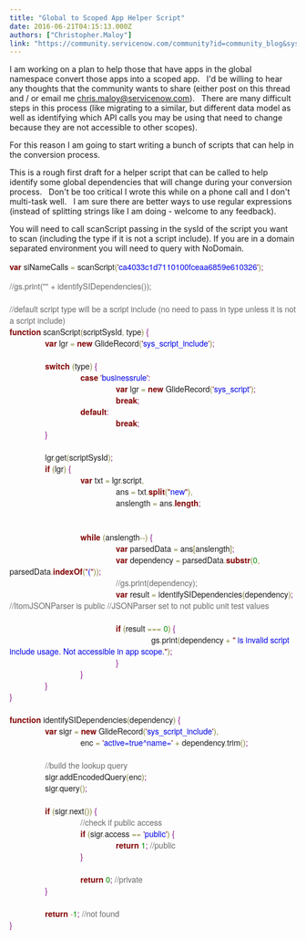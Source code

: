 ```yaml
---
title: "Global to Scoped App Helper Script"
date: 2016-06-21T04:15:13.000Z
authors: ["Christopher.Maloy"]
link: "https://community.servicenow.com/community?id=community_blog&sys_id=b29d6e69dbd0dbc01dcaf3231f9619d5"
---
```

<p><span>I am working on a plan to help those that have apps in the global namespace convert those apps into a scoped app.   I'd be willing to hear any thoughts that the community wants to share (either post on this thread and / or email me </span><a title="k-email-small" class="jive-link-email-small" href="mailto:chris.maloy@servicenow.com">chris.maloy@servicenow.com</a><span>).   There are many difficult steps in this process (like migrating to a similar, but different data model as well as identifying which API calls you may be using that need to change because they are not accessible to other scopes).</span></p><p></p><p>For this reason I am going to start writing a bunch of scripts that can help in the conversion process.</p><p>This is a rough first draft for a helper script that can be called to help identify some global dependencies that will change during your conversion process.   Don't be too critical I wrote this while on a phone call and I don't multi-task well.   I am sure there are better ways to use regular expressions (instead of splitting strings like I am doing - welcome to any feedback).</p><p></p><p>You will need to call scanScript passing in the sysId of the script you want to scan (including the type if it is not a script include). If you are in a domain separated environment you will need to query with NoDomain.   </p><p></p><p><span style="color: #800000; font-weight: bold; font-family: 'Helvetica Neue';">var</span><span style="font-family: 'Helvetica Neue';"> siNameCalls </span><span style="color: #808030; font-family: 'Helvetica Neue';">=</span><span style="font-family: 'Helvetica Neue';"> scanScript</span><span style="color: #808030; font-family: 'Helvetica Neue';">(</span><span style="color: #800000; font-family: 'Helvetica Neue';">'</span><span style="color: #0000e6; font-family: 'Helvetica Neue';">ca4033c1d7110100fceaa6859e610326</span><span style="color: #800000; font-family: 'Helvetica Neue';">'</span><span style="color: #808030; font-family: 'Helvetica Neue';">)</span><span style="color: #800080; font-family: 'Helvetica Neue';">;</span></p><p><span style="font-family: 'Helvetica Neue';"><span style="color: #696969;">//gs.print("" + identifySIDependencies());</span><br/><br/><span style="color: #696969;">//default script type will be a script include (no need to pass in type unless it is not a script include)</span><br/><span style="color: #800000; font-weight: bold;">function</span> scanScript<span style="color: #808030;">(</span>scriptSysId<span style="color: #808030;">,</span> type<span style="color: #808030;">)</span> <span style="color: #800080;">{</span><br/>                 <span style="color: #800000; font-weight: bold;">var</span> lgr <span style="color: #808030;">=</span> <span style="color: #800000; font-weight: bold;">new</span> GlideRecord<span style="color: #808030;">(</span><span style="color: #800000;">'</span><span style="color: #0000e6;">sys_script_include</span><span style="color: #800000;">'</span><span style="color: #808030;">)</span><span style="color: #800080;">;</span><br/><br/>                 <span style="color: #800000; font-weight: bold;">switch</span> <span style="color: #808030;">(</span>type<span style="color: #808030;">)</span> <span style="color: #800080;">{</span><br/>                                 <span style="color: #800000; font-weight: bold;">case</span> <span style="color: #800000;">'</span><span style="color: #0000e6;">businessrule</span><span style="color: #800000;">'</span><span style="color: #800080;">:</span><br/>                                                 <span style="color: #800000; font-weight: bold;">var</span> lgr <span style="color: #808030;">=</span> <span style="color: #800000; font-weight: bold;">new</span> GlideRecord<span style="color: #808030;">(</span><span style="color: #800000;">'</span><span style="color: #0000e6;">sys_script</span><span style="color: #800000;">'</span><span style="color: #808030;">)</span><span style="color: #800080;">;</span><br/>                                                 <span style="color: #800000; font-weight: bold;">break</span><span style="color: #800080;">;</span><br/>                                 <span style="color: #800000; font-weight: bold;">default</span><span style="color: #800080;">:</span><br/>                                                 <span style="color: #800000; font-weight: bold;">break</span><span style="color: #800080;">;</span><br/>                 <span style="color: #800080;">}</span><br/><br/>                 lgr<span style="color: #808030;">.</span>get<span style="color: #808030;">(</span>scriptSysId<span style="color: #808030;">)</span><span style="color: #800080;">;</span><br/>                 <span style="color: #800000; font-weight: bold;">if</span> <span style="color: #808030;">(</span>lgr<span style="color: #808030;">)</span> <span style="color: #800080;">{</span><br/>                                 <span style="color: #800000; font-weight: bold;">var</span> txt <span style="color: #808030;">=</span> lgr<span style="color: #808030;">.</span>script<span style="color: #808030;">,</span><br/>                                                 ans <span style="color: #808030;">=</span> txt<span style="color: #808030;">.</span><span style="color: #800000; font-weight: bold;">split</span><span style="color: #808030;">(</span><span style="color: #800000;">"</span><span style="color: #0000e6;">new</span><span style="color: #800000;">"</span><span style="color: #808030;">)</span><span style="color: #808030;">,</span><br/>                                                 anslength <span style="color: #808030;">=</span> ans<span style="color: #808030;">.</span><span style="color: #800000; font-weight: bold;">length</span><span style="color: #800080;">;</span><br/><br/><br/>                                 <span style="color: #800000; font-weight: bold;">while</span> <span style="color: #808030;">(</span>anslength<span style="color: #808030;">--</span><span style="color: #808030;">)</span> <span style="color: #800080;">{</span><br/>                                                 <span style="color: #800000; font-weight: bold;">var</span> parsedData <span style="color: #808030;">=</span> ans<span style="color: #808030;">[</span>anslength<span style="color: #808030;">]</span><span style="color: #800080;">;</span><br/>                                                 <span style="color: #800000; font-weight: bold;">var</span> dependency <span style="color: #808030;">=</span> parsedData<span style="color: #808030;">.</span><span style="color: #800000; font-weight: bold;">substr</span><span style="color: #808030;">(</span><span style="color: #008c00;">0</span><span style="color: #808030;">,</span> parsedData<span style="color: #808030;">.</span><span style="color: #800000; font-weight: bold;">indexOf</span><span style="color: #808030;">(</span><span style="color: #800000;">"</span><span style="color: #0000e6;">(</span><span style="color: #800000;">"</span><span style="color: #808030;">)</span><span style="color: #808030;">)</span><span style="color: #800080;">;</span><br/>                                                 <span style="color: #696969;">//gs.print(dependency);</span><br/>                                                 <span style="color: #800000; font-weight: bold;">var</span> result <span style="color: #808030;">=</span> identifySIDependencies<span style="color: #808030;">(</span>dependency<span style="color: #808030;">)</span><span style="color: #800080;">;</span> <span style="color: #696969;">//ItomJSONParser is public //JSONParser set to not public unit test values</span><br/><br/>                                                 <span style="color: #800000; font-weight: bold;">if</span> <span style="color: #808030;">(</span>result <span style="color: #808030;">===</span> <span style="color: #008c00;">0</span><span style="color: #808030;">)</span> <span style="color: #800080;">{</span><br/>                                                                 gs<span style="color: #808030;">.</span>print<span style="color: #808030;">(</span>dependency <span style="color: #808030;">+</span> <span style="color: #800000;">"</span><span style="color: #0000e6;"> is invalid script include usage. Not accessible in app scope.</span><span style="color: #800000;">"</span><span style="color: #808030;">)</span><span style="color: #800080;">;</span><br/>                                                 <span style="color: #800080;">}</span><br/>                                 <span style="color: #800080;">}</span><br/>                 <span style="color: #800080;">}</span><br/><span style="color: #800080;">}</span><br/><br/><span style="color: #800000; font-weight: bold;">function</span> identifySIDependencies<span style="color: #808030;">(</span>dependency<span style="color: #808030;">)</span> <span style="color: #800080;">{</span><br/>                 <span style="color: #800000; font-weight: bold;">var</span> sigr <span style="color: #808030;">=</span> <span style="color: #800000; font-weight: bold;">new</span> GlideRecord<span style="color: #808030;">(</span><span style="color: #800000;">'</span><span style="color: #0000e6;">sys_script_include</span><span style="color: #800000;">'</span><span style="color: #808030;">)</span><span style="color: #808030;">,</span><br/>                                 enc <span style="color: #808030;">=</span> <span style="color: #800000;">'</span><span style="color: #0000e6;">active=true^name=</span><span style="color: #800000;">'</span> <span style="color: #808030;">+</span> dependency<span style="color: #808030;">.</span>trim<span style="color: #808030;">(</span><span style="color: #808030;">)</span><span style="color: #800080;">;</span><br/><br/>                 <span style="color: #696969;">//build the lookup query</span><br/>                 sigr<span style="color: #808030;">.</span>addEncodedQuery<span style="color: #808030;">(</span>enc<span style="color: #808030;">)</span><span style="color: #800080;">;</span><br/>                 sigr<span style="color: #808030;">.</span>query<span style="color: #808030;">(</span><span style="color: #808030;">)</span><span style="color: #800080;">;</span><br/><br/>                 <span style="color: #800000; font-weight: bold;">if</span> <span style="color: #808030;">(</span>sigr<span style="color: #808030;">.</span>next<span style="color: #808030;">(</span><span style="color: #808030;">)</span><span style="color: #808030;">)</span> <span style="color: #800080;">{</span><br/>                                 <span style="color: #696969;">//check if public access</span><br/>                                 <span style="color: #800000; font-weight: bold;">if</span> <span style="color: #808030;">(</span>sigr<span style="color: #808030;">.</span>access <span style="color: #808030;">==</span> <span style="color: #800000;">'</span><span style="color: #0000e6;">public</span><span style="color: #800000;">'</span><span style="color: #808030;">)</span> <span style="color: #800080;">{</span><br/>                                                 <span style="color: #800000; font-weight: bold;">return</span> <span style="color: #008c00;">1</span><span style="color: #800080;">;</span> <span style="color: #696969;">//public</span><br/>                                 <span style="color: #800080;">}</span><br/><br/>                                 <span style="color: #800000; font-weight: bold;">return</span> <span style="color: #008c00;">0</span><span style="color: #800080;">;</span> <span style="color: #696969;">//private</span><br/>                 <span style="color: #800080;">}</span><br/><br/>                 <span style="color: #800000; font-weight: bold;">return</span> <span style="color: #808030;">-</span><span style="color: #008c00;">1</span><span style="color: #800080;">;</span> <span style="color: #696969;">//not found</span><br/><span style="color: #800080;">}</span></span></p>